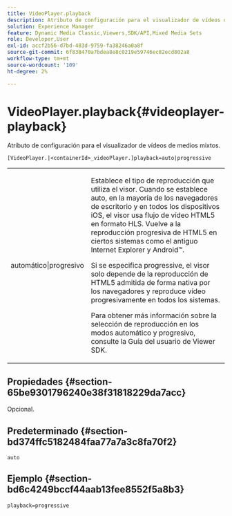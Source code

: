 ```yaml
---
title: VideoPlayer.playback
description: Atributo de configuración para el visualizador de vídeos de medios mixtos.
solution: Experience Manager
feature: Dynamic Media Classic,Viewers,SDK/API,Mixed Media Sets
role: Developer,User
exl-id: accf2b56-d7bd-483d-9759-fa38246a0a8f
source-git-commit: 6f838470a7bdea8e8c0219e59746ec82ecd802a8
workflow-type: tm+mt
source-wordcount: '109'
ht-degree: 2%

---
```


# VideoPlayer.playback{#videoplayer-playback}

Atributo de configuración para el visualizador de vídeos de medios mixtos.

`[VideoPlayer.|<containerId>_videoPlayer.]playback=auto|progressive`

<table id="table_27B4B2DDD44D4D1CB46DD1906A92B2FD"> 
 <tbody> 
  <tr> 
   <td colname="col1"> <p> <span class="codeph"> automático|progresivo</span> </p> </td> 
   <td colname="col2"> <p> Establece el tipo de reproducción que utiliza el visor. Cuando se establece <span class="codeph"> auto</span>, en la mayoría de los navegadores de escritorio y en todos los dispositivos iOS, el visor usa flujo de vídeo HTML5 en formato HLS. Vuelve a la reproducción progresiva de HTML5 en ciertos sistemas como el antiguo Internet Explorer y Android™. </p> <p>Si se especifica <span class="codeph"> progressive</span>, el visor solo depende de la reproducción de HTML5 admitida de forma nativa por los navegadores y reproduce vídeo progresivamente en todos los sistemas. </p> <p>Para obtener más información sobre la selección de reproducción en los modos automático y progresivo, consulte la Guía del usuario de Viewer SDK. </p> </td> 
  </tr> 
 </tbody> 
</table>

## Propiedades {#section-65be9301796240e38f31818229da7acc}

Opcional.

## Predeterminado {#section-bd374ffc5182484faa77a7a3c8fa70f2}

`auto`

## Ejemplo {#section-bd6c4249bccf44aab13fee8552f5a8b3}

`playback=progressive`
